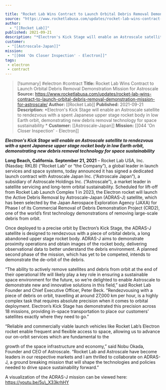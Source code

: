 ```yaml
---

title: "Rocket Lab Wins Contract to Launch Orbital Debris Removal Demonstration Mission for Astroscale "
source: "https://www.rocketlabusa.com/updates/rocket-lab-wins-contract-to-launch-orbital-debris-removal-demonstration-mission-for-astroscale/"
author:
  - "[[Rocket Lab]]"
published: 2021-09-21
description: "*Electron's Kick Stage will enable an Astroscale satellite to rendezvous with a spent Japanese upper stage rocket body in low Earth orbit, demonstrating new debris removal technology for space sustainability *"
customer:
 - "[[Astroscale-Japan]]"
mission:
 - "[[044 'On Closer Inspection' - Electron]]"
tags:
 - electron
 - contract
---
```

>[!summary]
#electron #contract
**Title:** Rocket Lab Wins Contract to Launch Orbital Debris Removal Demonstration Mission for Astroscale 
**Source:** https://www.rocketlabusa.com/updates/rocket-lab-wins-contract-to-launch-orbital-debris-removal-demonstration-mission-for-astroscale/
**Author:** [[Rocket Lab]]
**Published:** 2021-09-21
**Description:** *Electron's Kick Stage will enable an Astroscale satellite to rendezvous with a spent Japanese upper stage rocket body in low Earth orbit, demonstrating new debris removal technology for space sustainability *
**Customer:** [[Astroscale-Japan]]
**Mission:** [[044 'On Closer Inspection' - Electron]]

***Electron's Kick Stage will enable an Astroscale satellite to rendezvous with a spent Japanese upper stage rocket body in low Earth orbit, demonstrating new debris removal technology for space sustainability*** 

**Long Beach, California. September 21, 2021** – Rocket Lab USA, Inc. (Nasdaq: RKLB) (“Rocket Lab” or “the Company”), a global leader in launch services and space systems, today announced it has signed a dedicated launch contract with Astroscale Japan Inc. (“Astroscale Japan”), a subsidiary of Astroscale Holdings Inc. (“Astroscale”), a market leader in satellite servicing and long-term orbital sustainability. Scheduled for lift-off from Rocket Lab Launch Complex 1 in 2023, the Electron rocket will launch the Active Debris Removal by Astroscale-Japan (ADRAS-J) satellite, which has been selected by the Japan Aerospace Exploration Agency (JAXA) for Phase I of its Commercial Removal of Debris Demonstration Project (CRD2), one of the world’s first technology demonstrations of removing large-scale debris from orbit.

Once deployed to a precise orbit by Electron’s Kick Stage, the ADRAS-J satellite is designed to rendezvous with a piece of orbital debris, a long abandoned upper stage rocket body. ADRAS-J aims to demonstrate proximity operations and obtain images of the rocket body, delivering observational data to better understand the debris environment. A planned second phase of the mission, which has yet to be competed, intends to demonstrate the de-orbit of the debris.

“The ability to actively remove satellites and debris from orbit at the end of their operational life will likely play a key role in ensuring a sustainable space environment for the future, so we’re delighted to enable Astroscale to demonstrate new and innovative solutions in this field,” said Rocket Lab Founder and Chief Executive Officer, Peter Beck. “Rendezvousing with a piece of debris on orbit, travelling at around 27,000 km per hour, is a highly complex task that requires absolute precision when it comes to orbital deployment. Electron’s Kick Stage has demonstrated this precision across 18 missions, providing in-space transportation to place our customers’ satellites exactly where they need to go.” 

“Reliable and commercially viable launch vehicles like Rocket Lab’s Electron rocket enable frequent and flexible access to space, allowing us to advance our on-orbit services which are fundamental to the

growth of the space infrastructure and economy,” said Nobu Okada, Founder and CEO of Astroscale. “Rocket Lab and Astroscale have become leaders in our respective markets and I am thrilled to collaborate on ADRAS-J, a ground breaking mission that will shape the technologies and policies needed to drive space sustainability forward.”

A visualization of the ADRAS-J mission can be viewed here: https://youtu.be/5u\_X33krhHY